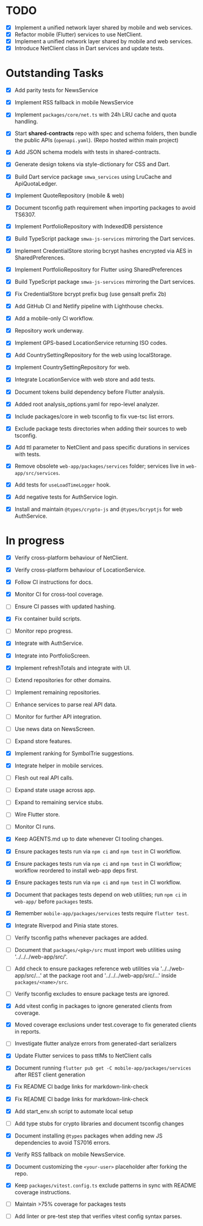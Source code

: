 # TODO

- [x] Implement a unified network layer shared by mobile and web services.
- [x] Refactor mobile (Flutter) services to use NetClient.
- [x] Implement a unified network layer shared by mobile and web services.
- [x] Introduce NetClient class in Dart services and update tests.

# Outstanding Tasks
- [x] Add parity tests for NewsService
- [x] Implement RSS fallback in mobile NewsService

- [x] Implement `packages/core/net.ts` with 24h LRU cache and quota handling.
- [x] Start **shared-contracts** repo with spec and schema folders, then bundle the public APIs (`openapi.yaml`). (Repo hosted within main project)
- [x] Add JSON schema models with tests in shared-contracts.
- [x] Generate design tokens via style-dictionary for CSS and Dart.
- [x] Build Dart service package `smwa_services` using LruCache and ApiQuotaLedger.
- [x] Implement QuoteRepository (mobile & web)
- [x] Document tsconfig path requirement when importing packages to avoid TS6307.
- [x] Implement PortfolioRepository with IndexedDB persistence
- [x] Build TypeScript package `smwa-js-services` mirroring the Dart services.
- [x] Implement CredentialStore storing bcrypt hashes encrypted via AES in SharedPreferences.
- [x] Implement PortfolioRepository for Flutter using SharedPreferences
- [x] Build TypeScript package `smwa-js-services` mirroring the Dart services.
- [x] Fix CredentialStore bcrypt prefix bug (use gensalt prefix 2b)
- [x] Add GitHub CI and Netlify pipeline with Lighthouse checks.
- [x] Add a mobile-only CI workflow.
- [x] Repository work underway.
- [x] Implement GPS-based LocationService returning ISO codes.
- [x] Add CountrySettingRepository for the web using localStorage.
- [x] Implement CountrySettingRepository for web.
- [x] Integrate LocationService with web store and add tests.
- [x] Document tokens build dependency before Flutter analysis.
- [x] Added root analysis_options.yaml for repo-level analyzer.
- [x] Include packages/core in web tsconfig to fix vue-tsc list errors.
- [x] Exclude package tests directories when adding their sources to web tsconfig.
- [x] Add ttl parameter to NetClient and pass specific durations in services with tests.
- [x] Remove obsolete `web-app/packages/services` folder; services live in
  `web-app/src/services`.
- [x] Add tests for `useLoadTimeLogger` hook.
- [x] Add negative tests for AuthService login.
- [x] Install and maintain `@types/crypto-js` and `@types/bcryptjs` for web AuthService.

# In progress
- [x] Verify cross-platform behaviour of NetClient.
- [x] Verify cross-platform behaviour of LocationService.
- [x] Follow CI instructions for docs.
- [x] Monitor CI for cross-tool coverage.
- [ ] Ensure CI passes with updated hashing.
 - [x] Fix container build scripts.
- [ ] Monitor repo progress.
 - [x] Integrate with AuthService.
 - [x] Integrate into PortfolioScreen.
 - [x] Implement refreshTotals and integrate with UI.
- [ ] Extend repositories for other domains.
- [ ] Implement remaining repositories.
- [ ] Enhance services to parse real API data.
- [ ] Monitor for further API integration.
- [ ] Use news data on NewsScreen.
- [ ] Expand store features.
- [x] Implement ranking for SymbolTrie suggestions.
- [x] Integrate helper in mobile services.
- [ ] Flesh out real API calls.
- [ ] Expand state usage across app.
- [ ] Expand to remaining service stubs.
- [ ] Wire Flutter store.
- [ ] Monitor CI runs.
- [x] Keep AGENTS.md up to date whenever CI tooling changes.

- [x] Ensure packages tests run via `npm ci` and `npm test` in CI workflow.

- [x] Ensure packages tests run via `npm ci` and `npm test` in CI workflow; workflow reordered to install web-app deps first.

- [x] Ensure packages tests run via `npm ci` and `npm test` in CI workflow.
- [x] Document that packages tests depend on web utilities; run `npm ci` in `web-app/` before `packages` tests.

- [x] Remember `mobile-app/packages/services` tests require `flutter test`.
- [x] Integrate Riverpod and Pinia state stores.
- [ ] Verify tsconfig paths whenever packages are added.
- [ ] Document that `packages/<pkg>/src` must import web utilities using '../../../web-app/src/'.
- [ ] Add check to ensure packages reference web utilities via '../../web-app/src/…' at the package root and '../../../web-app/src/…' inside `packages/<name>/src`.
- [ ] Verify tsconfig excludes to ensure package tests are ignored.
- [x] Add vitest config in packages to ignore generated clients from coverage.
- [x] Moved coverage exclusions under test.coverage to fix generated clients in reports.
- [ ] Investigate flutter analyze errors from generated-dart serializers
- [x] Update Flutter services to pass ttlMs to NetClient calls
- [x] Document running `flutter pub get -C mobile-app/packages/services` after REST client generation
- [x] Fix README CI badge links for markdown-link-check
- [x] Fix README CI badge links for markdown-link-check
- [x] Add start_env.sh script to automate local setup
- [ ] Add type stubs for crypto libraries and document tsconfig changes
- [x] Document installing `@types` packages when adding new JS dependencies to avoid TS7016 errors.
- [x] Verify RSS fallback on mobile NewsService.
- [x] Document customizing the `<your-user>` placeholder after forking the repo.
 - [x] Keep `packages/vitest.config.ts` exclude patterns in sync with README
       coverage instructions.
- [ ] Maintain >75% coverage for packages tests
- [ ] Add linter or pre-test step that verifies vitest config syntax parses.
